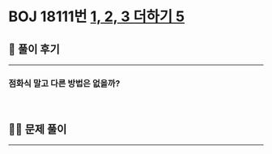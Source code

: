 # BOJ 18111번 [1, 2, 3 더하기 5](https://www.acmicpc.net/problem/15990)

## 🌈 풀이 후기

---
### 점화식 말고 다른 방법은 없을까?

<br>

## 👩‍🏫 문제 풀이

---
